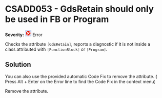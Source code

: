 # CSADD053 - GdsRetain should only be used in FB or Program

**Severity:** ![Error](../images/Error.png) Error

Checks the attribute `[GdsRetain]`, reports a diagnostic if it is not inside a class attributed with `[FunctionBlock]` or `[Program]`.

## Solution

You can also use the provided automatic Code Fix to remove the attribute. ( Press Alt + Enter on the Error line to find the Code Fix in the context menu) 

Remove the attribute.